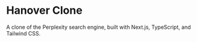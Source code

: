 # Hanover Clone

A clone of the Perplexity search engine, built with Next.js, TypeScript, and Tailwind CSS.
